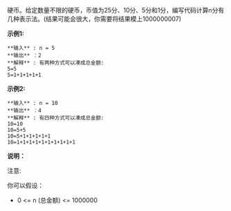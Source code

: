硬币。给定数量不限的硬币，币值为25分、10分、5分和1分，编写代码计算n分有几种表示法。(结果可能会很大，你需要将结果模上1000000007)

**示例1:**

    
    
    **输入** : n = 5
    **输出** ：2
    **解释** : 有两种方式可以凑成总金额:
    5=5
    5=1+1+1+1+1
    

**示例2:**

    
    
    **输入** : n = 10
    **输出** ：4
    **解释** : 有四种方式可以凑成总金额:
    10=10
    10=5+5
    10=5+1+1+1+1+1
    10=1+1+1+1+1+1+1+1+1+1
    

**说明：**

注意:

你可以假设：

  * 0 <= n (总金额) <= 1000000

